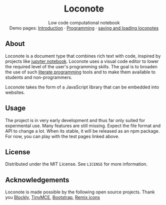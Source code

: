 
<p align="center">

  <h1 align="center">Loconote</h1>

  <p align="center">
    Low code computational notebook
    <br />
    Demo pages: <a href="https://seldomu.github.io/loconote/examples/fromURL.html?notebook=notebook-introduction.loco">Introduction</a> · <a href="https://seldomu.github.io/loconote/examples/fromURL.html?notebook=programming.loco">Programming</a> · <a href="https://seldomu.github.io/loconote/examples/fromURLWithSerialize.html?notebook=notebook-introduction.loco">saving and loading loconotes</a>
    <br />
  </p>
</p>

## About

Loconote is a document type that combines rich text with code, inspired by projects like [jupyter notebook](https://jupyter.org/). Loconote uses a visual code editor to lower the required level of the user's programming skills. The goal is to broaden the use of such [literate programming](https://en.wikipedia.org/wiki/Literate_programming) tools and to make them available to students and non-programmers.

Loconote takes the form of a JavaScript library that can be embedded into websites.


## Usage

The project is in very early development and thus far only suited for expermental use. Many features are still missing. Expect the file format and API to change a lot. When its stable, it will be released as an npm package. For now, you can play with the test pages linked above.

## License

Distributed under the MIT License. See `LICENSE` for more information.

## Acknowledgements

Loconote is made possible by the following open source projects. Thank you [Blockly](https://github.com/google/blockly), [TinyMCE](https://github.com/tinymce/tinymce), [Bootstrap](https://github.com/twbs/bootstrap), [Remix icons](https://github.com/Remix-Design/RemixIcon)
